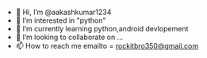 - 👋 Hi, I’m @aakashkumar1234
- 👀 I’m interested in "python"
- 🌱 I’m currently learning python,android devlopement
- 💞️ I’m looking to collaborate on ...
- 📫 How to reach me emailto = rockitbro350@gmail.com

<!---
aakashkumar1234/aakashkumar1234 is a ✨ special ✨ repository because its `README.md` (this file) appears on your GitHub profile.
You can click the Preview link to take a look at your changes.
--->
